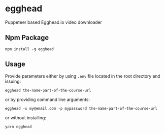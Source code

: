 # egghead

Puppeteer based Egghead.io video downloader

## Npm Package

`npm install -g egghead`

## Usage

Provide parameters either by using `.env` file located in the root directory and issuing:

`egghead the-name-part-of-the-course-url`

or by providing command line arguments:

`egghead -u my@email.com -p mypassword the-name-part-of-the-course-url`

or without installing:

`yarn egghead`
